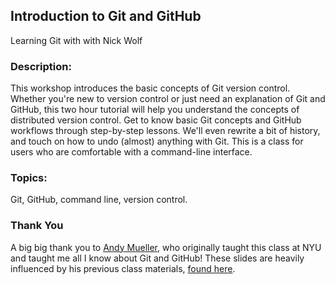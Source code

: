 ## Introduction to Git and GitHub

Learning Git with with Nick Wolf

### Description: 
This workshop introduces the basic concepts of Git version control. Whether you're new to version control or just need an explanation of Git and GitHub, this two hour tutorial will help you understand the concepts of distributed version control. Get to know basic Git concepts and GitHub workflows through step-by-step lessons. We'll even rewrite a bit of history, and touch on how to undo (almost) anything with Git. This is a class for users who are comfortable with a command-line interface.

### Topics: 
Git, GitHub, command line, version control.

### Thank You
A big big thank you to [Andy Mueller](https://github.com/amueller), who originally taught this class at NYU and taught me all I know about Git and GitHub! These slides are heavily influenced by his previous class materials, [found here](https://github.com/amueller/git_workshop).
